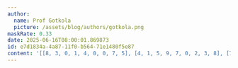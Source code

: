 ```yaml
---
author:
  name: Prof Gotkola
  picture: /assets/blog/authors/gotkola.png
maskRate: 0.33
date: 2025-06-16T08:00:01.869873
id: e7d1834a-4a87-11f0-b564-71e1480f5e87
content: '[[8, 3, 0, 1, 4, 0, 0, 7, 5], [4, 1, 5, 9, 7, 0, 2, 3, 8], [7, 2, 6, 3, 0, 8, 4, 0, 9], [9, 6, 0, 0, 8, 7, 1, 2, 4], [1, 8, 0, 4, 0, 3, 0, 5, 6], [2, 5, 4, 6, 0, 1, 7, 8, 3], [0, 0, 1, 0, 3, 0, 0, 0, 0], [3, 7, 0, 8, 0, 0, 0, 4, 0], [0, 4, 8, 7, 1, 5, 3, 0, 2]]'
---
```

